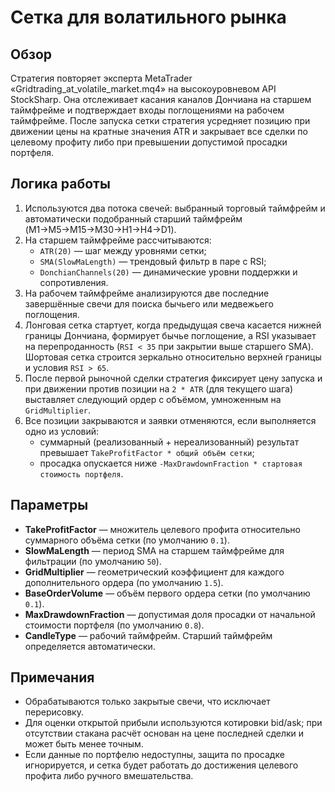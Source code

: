 # Сетка для волатильного рынка

## Обзор
Стратегия повторяет эксперта MetaTrader «Gridtrading_at_volatile_market.mq4» на высокоуровневом API StockSharp. Она отслеживает касания каналов Дончиана на старшем таймфрейме и подтверждает входы поглощениями на рабочем таймфрейме. После запуска сетки стратегия усредняет позицию при движении цены на кратные значения ATR и закрывает все сделки по целевому профиту либо при превышении допустимой просадки портфеля.

## Логика работы
1. Используются два потока свечей: выбранный торговый таймфрейм и автоматически подобранный старший таймфрейм (M1→M5→M15→M30→H1→H4→D1).
2. На старшем таймфрейме рассчитываются:
   - `ATR(20)` — шаг между уровнями сетки;
   - `SMA(SlowMaLength)` — трендовый фильтр в паре с RSI;
   - `DonchianChannels(20)` — динамические уровни поддержки и сопротивления.
3. На рабочем таймфрейме анализируются две последние завершённые свечи для поиска бычьего или медвежьего поглощения.
4. Лонговая сетка стартует, когда предыдущая свеча касается нижней границы Дончиана, формирует бычье поглощение, а RSI указывает на перепроданность (`RSI < 35` при закрытии выше старшего SMA). Шортовая сетка строится зеркально относительно верхней границы и условия `RSI > 65`.
5. После первой рыночной сделки стратегия фиксирует цену запуска и при движении против позиции на `2 * ATR` (для текущего шага) выставляет следующий ордер с объёмом, умноженным на `GridMultiplier`.
6. Все позиции закрываются и заявки отменяются, если выполняется одно из условий:
   - суммарный (реализованный + нереализованный) результат превышает `TakeProfitFactor * общий объём сетки`;
   - просадка опускается ниже `-MaxDrawdownFraction * стартовая стоимость портфеля`.

## Параметры
- **TakeProfitFactor** — множитель целевого профита относительно суммарного объёма сетки (по умолчанию `0.1`).
- **SlowMaLength** — период SMA на старшем таймфрейме для фильтрации (по умолчанию `50`).
- **GridMultiplier** — геометрический коэффициент для каждого дополнительного ордера (по умолчанию `1.5`).
- **BaseOrderVolume** — объём первого ордера сетки (по умолчанию `0.1`).
- **MaxDrawdownFraction** — допустимая доля просадки от начальной стоимости портфеля (по умолчанию `0.8`).
- **CandleType** — рабочий таймфрейм. Старший таймфрейм определяется автоматически.

## Примечания
- Обрабатываются только закрытые свечи, что исключает перерисовку.
- Для оценки открытой прибыли используются котировки bid/ask; при отсутствии стакана расчёт основан на цене последней сделки и может быть менее точным.
- Если данные по портфелю недоступны, защита по просадке игнорируется, и сетка будет работать до достижения целевого профита либо ручного вмешательства.
